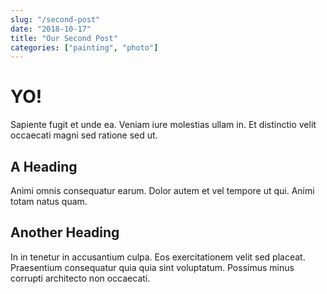 ```yaml
---
slug: "/second-post"
date: "2018-10-17"
title: "Our Second Post"
categories: ["painting", "photo"]
---
```


# YO!

Sapiente fugit et unde ea. Veniam iure molestias ullam in. Et distinctio velit occaecati magni sed ratione sed ut.

## A Heading

Animi omnis consequatur earum. Dolor autem et vel tempore ut qui. Animi totam natus quam.

## Another Heading

In in tenetur in accusantium culpa. Eos exercitationem velit sed placeat. Praesentium consequatur quia quia sint voluptatum. Possimus minus corrupti architecto non occaecati.
